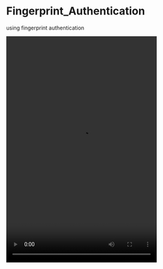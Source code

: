 # Fingerprint_Authentication
using fingerprint authentication

<video autoplay loop height="600px" width="400px">
<source src="./fingerprint_authentication_video.mp4" type="video/mp4">
</video>
